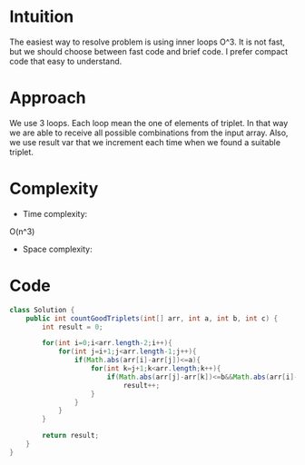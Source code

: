 # Intuition
<!-- Describe your first thoughts on how to solve this problem. -->
The easiest way to resolve problem is using inner loops O^3. It is not fast, but we should choose between fast code and brief code. I prefer compact code that easy to understand. 
# Approach
<!-- Describe your approach to solving the problem. -->
We use 3 loops. Each loop mean the one of elements of  triplet. In that way we are able to receive all possible combinations from the input array. Also, we use result var that we increment each time when we found a suitable triplet.
# Complexity
- Time complexity:
<!-- Add your time complexity here, e.g. $$O(n)$$ -->
O(n^3)
- Space complexity:
<!-- Add your space complexity here, e.g. $$O(n)$$ -->

# Code
```java []
class Solution {
    public int countGoodTriplets(int[] arr, int a, int b, int c) {
        int result = 0;

        for(int i=0;i<arr.length-2;i++){
            for(int j=i+1;j<arr.length-1;j++){
                if(Math.abs(arr[i]-arr[j])<=a){
                    for(int k=j+1;k<arr.length;k++){
                        if(Math.abs(arr[j]-arr[k])<=b&&Math.abs(arr[i]-arr[k])<=c)
                            result++;
                    }
                }
            }
        }

        return result;
    }
}
```